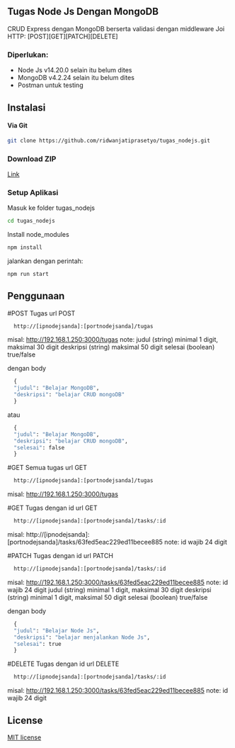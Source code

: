 ## Tugas Node Js Dengan MongoDB

CRUD Express dengan MongoDB berserta validasi dengan middleware Joi
HTTP: [POST][GET][PATCH][DELETE]

### Diperlukan:
- Node Js v14.20.0
selain itu belum dites
- MongoDB v4.2.24
selain itu belum dites 
- Postman untuk testing
  
## Instalasi
#### Via Git
```bash
git clone https://github.com/ridwanjatiprasetyo/tugas_nodejs.git
```

### Download ZIP
[Link](https://github.com/ridwanjatiprasetyo/tugas_nodejs/archive/refs/heads/master.zip)

### Setup Aplikasi
Masuk ke folder tugas_nodejs 
```bash
cd tugas_nodejs
```
Install node_modules
```bash
npm install
```
jalankan dengan perintah:
```bash
npm run start
```

## Penggunaan
#POST Tugas
url POST
```bash
  http://[ipnodejsanda]:[portnodejsanda]/tugas
```
misal: http://192.168.1.250:3000/tugas
note: 
judul (string) minimal 1 digit, maksimal 30 digit
deskripsi (string) maksimal 50 digit
selesai (boolean) true/false

dengan body
```python
  {
  "judul": "Belajar MongoDB",
  "deskripsi": "belajar CRUD mongoDB"
  }
```
atau
```python
  {
  "judul": "Belajar MongoDB",
  "deskripsi": "belajar CRUD mongoDB",
  "selesai": false
  }
```

#GET Semua tugas
url GET
```bash
  http://[ipnodejsanda]:[portnodejsanda]/tugas
```
misal: http://192.168.1.250:3000/tugas

#GET Tugas dengan id
url GET
```bash
  http://[ipnodejsanda]:[portnodejsanda]/tasks/:id
```
misal: http://[ipnodejsanda]:[portnodejsanda]/tasks/63fed5eac229ed11becee885
note: id wajib 24 digit

#PATCH Tugas dengan id
url PATCH
```bash
  http://[ipnodejsanda]:[portnodejsanda]/tasks/:id
```
misal: http://192.168.1.250:3000/tasks/63fed5eac229ed11becee885
note: 
id wajib 24 digit
judul (string) minimal 1 digit, maksimal 30 digit
deskripsi (string) minimal 1 digit, maksimal 50 digit
selesai (boolean) true/false

dengan body
```python
  {
  "judul": "Belajar Node Js",
  "deskripsi": "belajar menjalankan Node Js",
  "selesai": true
  }
```

#DELETE Tugas dengan id
url DELETE
```bash
  http://[ipnodejsanda]:[portnodejsanda]/tasks/:id
```
misal: http://192.168.1.250:3000/tasks/63fed5eac229ed11becee885
note: id wajib 24 digit

## License

[MIT license](https://opensource.org/licenses/MIT)
